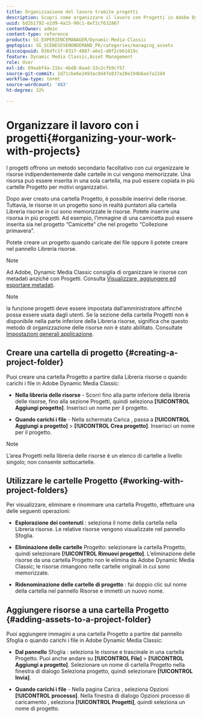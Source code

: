 ```yaml
---
title: Organizzazione del lavoro tramite progetti
description: Scopri come organizzare il lavoro con Progetti in Adobe Dynamic Media Classic.
uuid: bd2b1792-e2d9-4a15-90c1-8ef2cf632867
contentOwner: admin
content-type: reference
products: SG_EXPERIENCEMANAGER/Dynamic-Media-Classic
geptopics: SG_SCENESEVENONDEMAND_PK/categories/managing_assets
discoiquuid: 036dfc1f-8317-4887-a6e1-d8f2cb61819c
feature: Dynamic Media Classic,Asset Management
role: User
exl-id: 69aabf4a-21bc-4bd8-8aad-33c2cfb9cf57
source-git-commit: 1d71cbe6e2493ac8d47e837a20e194b6ae7a22d4
workflow-type: tm+mt
source-wordcount: '483'
ht-degree: 32%

---
```


# Organizzare il lavoro con i progetti{#organizing-your-work-with-projects}

I progetti offrono un metodo secondario facoltativo con cui organizzare le risorse indipendentemente dalle cartelle in cui vengono memorizzate. Una risorsa può essere inserita in una sola cartella, ma può essere copiata in più cartelle Progetto per motivi organizzativi.

Dopo aver creato una cartella Progetto, è possibile inserirvi delle risorse. Tuttavia, le risorse in un progetto sono in realtà puntatori alla cartella Libreria risorse in cui sono memorizzate le risorse. Potete inserire una risorsa in più progetti. Ad esempio, l’immagine di una camicetta può essere inserita sia nel progetto “Camicette” che nel progetto “Collezione primavera”.

Potete creare un progetto quando caricate dei file oppure li potete creare nel pannello Libreria risorse.

>[!NOTE]
>
>Ad Adobe, Dynamic Media Classic consiglia di organizzare le risorse con metadati anziché con Progetti. Consulta [Visualizzare, aggiungere ed esportare metadati](viewing-adding-exporting-metadata.md).

>[!NOTE]
>
>la funzione progetti deve essere impostata dall’amministratore affinché possa essere usata dagli utenti. Se la sezione della cartella Progetti non è disponibile nella parte inferiore della Libreria risorse, significa che questo metodo di organizzazione delle risorse non è stato abilitato. Consultate [Impostazioni generali applicazione](application-setup.md#general-settings).

## Creare una cartella di progetto {#creating-a-project-folder}

Puoi creare una cartella Progetto a partire dalla Libreria risorse o quando carichi i file in Adobe Dynamic Media Classic:

* **Nella libreria delle risorse**  - Scorri fino alla parte inferiore della libreria delle risorse, fino alla sezione Progetti, quindi seleziona  **[!UICONTROL Aggiungi progetto]**. Inserisci un nome per il progetto.

* **Quando carichi i file**  - Nella schermata Carica , passa a  **[!UICONTROL Aggiungi a progetto]**  >  **[!UICONTROL Crea progetto]**. Inserisci un nome per il progetto.

>[!NOTE]
>
>L’area Progetti nella libreria delle risorse è un elenco di cartelle a livello singolo; non consente sottocartelle.

## Utilizzare le cartelle Progetto {#working-with-project-folders}

Per visualizzare, eliminare e rinominare una cartella Progetto, effettuare una delle seguenti operazioni:

* **Esplorazione dei contenuti** : seleziona il nome della cartella nella Libreria risorse. Le relative risorse vengono visualizzate nel pannello Sfoglia.

* **Eliminazione delle cartelle**  Progetto: selezionare la cartella Progetto, quindi selezionare  **[!UICONTROL Rimuovi progetto]**. L’eliminazione delle risorse da una cartella Progetto non le elimina da Adobe Dynamic Media Classic; le risorse rimangono nelle cartelle originali in cui sono memorizzate.

* **Ridenominazione delle cartelle di progetto** : fai doppio clic sul nome della cartella nel pannello Risorse e immetti un nuovo nome.

## Aggiungere risorse a una cartella Progetto {#adding-assets-to-a-project-folder}

Puoi aggiungere immagini a una cartella Progetto a partire dal pannello Sfoglia o quando carichi i file in Adobe Dynamic Media Classic:

* **Dal pannello**  Sfoglia : seleziona le risorse e trascinale in una cartella Progetto. Puoi anche andare su **[!UICONTROL File]** > **[!UICONTROL Aggiungi a progetto]**. Selezionare un nome di cartella Progetto nella finestra di dialogo Seleziona progetto, quindi selezionare **[!UICONTROL Invia]**.

* **Quando carichi i file**  - Nella pagina Carica , seleziona Opzioni  **[!UICONTROL processo]**. Nella finestra di dialogo Opzioni processo di caricamento , seleziona **[!UICONTROL Progetti]**, quindi seleziona un nome di progetto.
